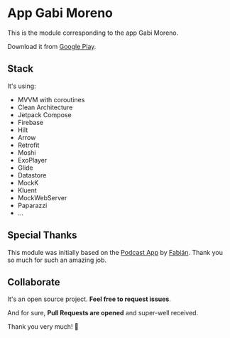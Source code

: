 # App Gabi Moreno

This is the module corresponding to the app Gabi Moreno.

Download it from [Google Play](https://play.google.com/store/apps/details?id=soy.gabimoreno).

## Stack

It's using:

- MVVM with coroutines
- Clean Architecture
- Jetpack Compose
- Firebase
- Hilt
- Arrow
- Retrofit
- Moshi
- ExoPlayer
- Glide
- Datastore
- MockK
- Kluent
- MockWebServer
- Paparazzi
- ...

## Special Thanks

This module was initially based on the [Podcast App](https://github.com/fabirt/podcast-app) by [Fabián](https://github.com/fabirt). Thank you so much for such an amazing job.

## Collaborate

It's an open source project. **Feel free to request issues**.

And for sure, **Pull Requests are opened** and super-well received.

Thank you very much! 🤗
